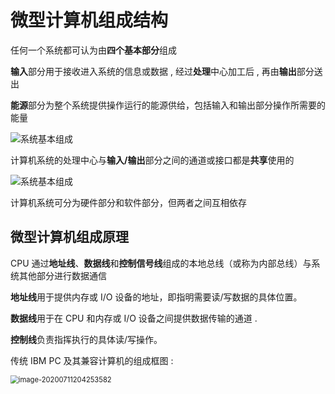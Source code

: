

# 微型计算机组成结构

任何一个系统都可认为由**四个基本部分**组成  

**输入**部分用于接收进入系统的信息或数据 , 经过**处理**中心加工后 , 再由**输出**部分送出  

**能源**部分为整个系统提供操作运行的能源供给，包括输入和输出部分操作所需要的能量  



![系统基本组成](https://gitee.com/cpu_code/picture_bed/raw/master//20200711203801.png)



计算机系统的处理中心与**输入/输出**部分之间的通道或接口都是**共享**使用的  

![系统基本组成](https://gitee.com/cpu_code/picture_bed/raw/master//20200711203809.png)



计算机系统可分为硬件部分和软件部分，但两者之间互相依存  



## 微型计算机组成原理  

CPU 通过**地址线**、**数据线**和**控制信号线**组成的本地总线（或称为内部总线）与系统其他部分进行数据通信  

**地址线**用于提供内存或 I/O 设备的地址，即指明需要读/写数据的具体位置。

**数据线**用于在 CPU 和内存或 I/O 设备之间提供数据传输的通道 .

**控制线**负责指挥执行的具体读/写操作。  



传统 IBM PC 及其兼容计算机的组成框图  :

<img src="https://gitee.com/cpu_code/picture_bed/raw/master//20200711204253.png" alt="image-20200711204253582" style="zoom: 80%;" />











